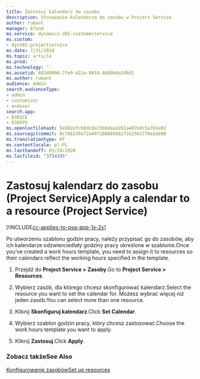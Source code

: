 ```yaml
---
title: Zastosuj kalendarz do zasobu
description: Stosowanie kalendarza do zasobu w Project Service
author: rumant
manager: kfend
ms.service: dynamics-365-customerservice
ms.custom:
- dyn365-projectservice
ms.date: 7/31/2018
ms.topic: article
ms.prod: ''
ms.technology: ''
ms.assetid: 683d909d-7fe9-422a-8018-48d9b4a2d8d1
ms.author: rumant
audience: Admin
search.audienceType:
- admin
- customizer
- enduser
search.app:
- D365CE
- D365PS
ms.openlocfilehash: 5e882efcb0dc8a73bbdea2e52a407edc5a761e02
ms.sourcegitcommit: 8c786230ef2a497280885b827162561776e2eb00
ms.translationtype: HT
ms.contentlocale: pl-PL
ms.lasthandoff: 03/24/2020
ms.locfileid: "3754395"
---
```

# <a name="apply-a-calendar-to-a-resource-project-service"></a><span data-ttu-id="0a128-103">Zastosuj kalendarz do zasobu (Project Service)</span><span class="sxs-lookup"><span data-stu-id="0a128-103">Apply a calendar to a resource (Project Service)</span></span>

[!INCLUDE[cc-applies-to-psa-app-1x-2x](../includes/cc-applies-to-psa-app-1x-2x.md)]

<span data-ttu-id="0a128-104">Po utworzeniu szablonu godzin pracy, należy przypisać go do zasobów, aby ich kalendarze odzwierciedlały godziny pracy określone w szablonie.</span><span class="sxs-lookup"><span data-stu-id="0a128-104">Once you’ve created a work hours template, you need to assign it to resources so their calendars reflect the working hours specified in the template.</span></span>  
  
1.  <span data-ttu-id="0a128-105">Przejdź do **Project Service > Zasoby**.</span><span class="sxs-lookup"><span data-stu-id="0a128-105">Go to **Project Service > Resources**.</span></span>  
  
2.  <span data-ttu-id="0a128-106">Wybierz zasób, dla którego chcesz skonfigurować kalendarz.</span><span class="sxs-lookup"><span data-stu-id="0a128-106">Select the resource you want to set the calendar for.</span></span> <span data-ttu-id="0a128-107">Możesz wybrać więcej niż jeden zasób.</span><span class="sxs-lookup"><span data-stu-id="0a128-107">You can select more than one resource.</span></span>  
  
3.  <span data-ttu-id="0a128-108">Kliknij **Skonfiguruj kalendarz**.</span><span class="sxs-lookup"><span data-stu-id="0a128-108">Click **Set Calendar**.</span></span>  
  
4.  <span data-ttu-id="0a128-109">Wybierz szablon godzin pracy, który chcesz zastosować.</span><span class="sxs-lookup"><span data-stu-id="0a128-109">Choose the work hours template you want to apply.</span></span>  
  
5.  <span data-ttu-id="0a128-110">Kliknij **Zastosuj**.</span><span class="sxs-lookup"><span data-stu-id="0a128-110">Click **Apply**.</span></span>  
  
### <a name="see-also"></a><span data-ttu-id="0a128-111">Zobacz także</span><span class="sxs-lookup"><span data-stu-id="0a128-111">See Also</span></span>  
 [<span data-ttu-id="0a128-112">Konfigurowanie zasobów</span><span class="sxs-lookup"><span data-stu-id="0a128-112">Set up resources</span></span>](../project-service/set-up-resources.md)
